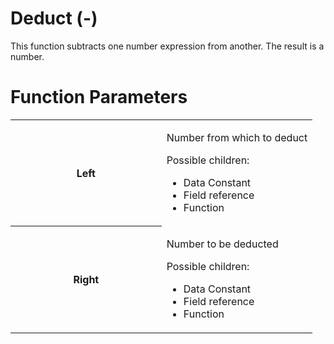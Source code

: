 # Deduct (-)

This function subtracts one number expression from another. The result is a number.

# Function Parameters

<table class="confluenceTable">
<colgroup>
<col style="width: 50%" />
<col style="width: 50%" />
</colgroup>
<tbody>
<tr class="odd">
<th class="confluenceTh"><p>Left</p></th>
<td class="confluenceTd"><p>Number from which to deduct</p>
<p>Possible children:</p>
<ul>
<li>Data Constant</li>
<li>Field reference</li>
<li>Function</li>
</ul></td>
</tr>
<tr class="even">
<th class="confluenceTh"><p>Right</p></th>
<td class="confluenceTd"><p>Number to be deducted</p>
<p>Possible children:</p>
<ul>
<li>Data Constant</li>
<li>Field reference</li>
<li>Function</li>
</ul></td>
</tr>
</tbody>
</table>
